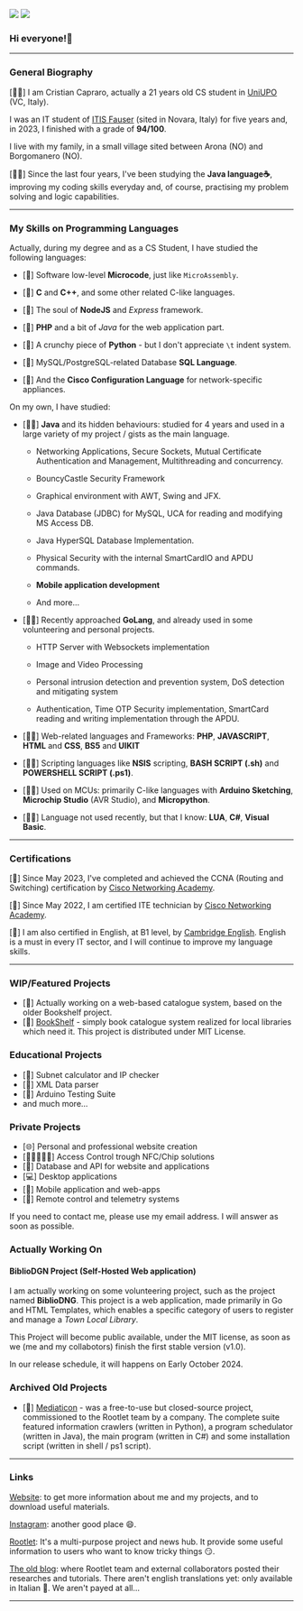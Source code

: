 <!-- Profile Badges -->
[![](https://img.shields.io/github/followers/cristiancrazy?style=social)](https://github.com/cristiancrazy)
[![](https://komarev.com/ghpvc/?username=cristiancrazy&style=flat&color=red)](https://github.com/cristiancrazy)
<!-- General Informations Here -->
### Hi everyone!👋

---------------------------------------------------------------------------------------------------------------
### General Biography
[🤷‍♂️] I am Cristian Capraro, actually a 21 years old CS student in [UniUPO](https://disit.uniupo.it/it) (VC, Italy).

I was an IT student of [ITIS Fauser](https://www.fauser.edu) (sited in Novara, Italy) for five years and, in 2023, I finished with a grade of **94/100**. 

I live with my family, in a small village sited between Arona (NO) and Borgomanero (NO).

[👨‍💻] Since the last four years, I've been studying the **Java language☕**, improving my coding skills everyday and, of course, practising my problem solving and logic capabilities.

---------------------------------------------------------------------------------------------------------------
<!-- Languages Here -->
### My Skills on Programming Languages 

Actually, during my degree and as a CS Student, I have studied the following languages:

- [📖] Software low-level **Microcode**, just like `MicroAssembly`.

- [📖] **C** and **C++**, and some other related C-like languages.

- [📖] The soul of **NodeJS** and *Express* framework.

- [📖] **PHP** and a bit of *Java* for the web application part.

- [📖] A crunchy piece of **Python** - but I don't appreciate `\t` indent system.

- [📖] MySQL/PostgreSQL-related Database **SQL Language**.

- [📖] And the **Cisco Configuration Language** for network-specific appliances.

On my own, I have studied:

- [👨‍💻] **Java** and its hidden behaviours: studied for 4 years and used in a large variety of my project / gists as the main language.

  - Networking Applications, Secure Sockets, Mutual Certificate Authentication and Management, Multithreading and concurrency.

  - BouncyCastle Security Framework

  - Graphical environment with AWT, Swing and JFX.

  - Java Database (JDBC) for MySQL, UCA for reading and modifying MS Access DB.

  - Java HyperSQL Database Implementation.

  - Physical Security with the internal SmartCardIO and APDU commands.

  - **Mobile application development**

  - And more...

- [👨‍💻] Recently approached **GoLang**, and already used in some volunteering and personal projects.

  - HTTP Server with Websockets implementation

  - Image and Video Processing

  - Personal intrusion detection and prevention system, DoS detection and mitigating system

  - Authentication, Time OTP Security implementation, SmartCard reading and writing implementation through the APDU.

- [👨‍💻] Web-related languages and Frameworks: **PHP**, **JAVASCRIPT**, **HTML** and **CSS**, **BS5** and **UIKIT**

- [👨‍💻] Scripting languages like **NSIS** scripting, **BASH SCRIPT (.sh)** and **POWERSHELL SCRIPT (.ps1)**.

- [👨‍💻] Used on MCUs: primarily C-like languages with **Arduino Sketching**, **Microchip Studio** (AVR Studio),
  and **Micropython**. 

- [👨‍💻] Language not used recently, but that I know: **LUA**, **C#**, **Visual Basic**.

---------------------------------------------------------------------------------------------------------------
<!-- Certifications Here -->
### Certifications

[📖] Since May 2023, I've completed and achieved the CCNA (Routing and Switching) certification by [Cisco Networking Academy](https://www.netacad.com/).

[📖] Since May 2022, I am certified ITE technician by [Cisco Networking Academy](https://www.netacad.com/).

[📖] I am also certified in English, at B1 level, by [Cambridge English](https://www.cambridgeenglish.org/). English is a must in every IT sector, and I will continue to improve my language skills.

---------------------------------------------------------------------------------------------------------------
<!-- Main projects informations here -->
### WIP/Featured Projects

- [🔭] Actually working on a web-based catalogue system, based on the older Bookshelf project.
- [🔭] [BookShelf](https://bookshelf.rootlet.it) - simply book catalogue system realized for local libraries which need it.
This project is distributed under MIT License.

### Educational Projects

- [🔭] Subnet calculator and IP checker
- [🔭] XML Data parser
- [🔭] Arduino Testing Suite
- and much more...

### Private Projects

- [🌐] Personal and professional website creation
- [👨🏻‍🤝‍👨🏻] Access Control trough NFC/Chip solutions
- [🔎] Database and API for website and applications
- [💻] Desktop applications 
- [📲] Mobile application and web-apps
- [🔐] Remote control and telemetry systems

If you need to contact me, please use my email address.
I will answer as soon as possible.

### Actually Working On

#### BiblioDGN Project (Self-Hosted Web application)

I am actually working on some volunteering project, such as the project named **BiblioDNG**.
This project is a web application, made primarily in Go and HTML Templates, which enables
a specific category of users to register and manage a *Town Local Library*.

This Project will become public available, under the MIT license, 
as soon as we (me and my collabotors) finish the first stable version (v1.0).

In our release schedule, it will happens on Early October 2024.

### Archived Old Projects
- [🔭] [Mediaticon](https://mediaticon.rootlet.it) - was a free-to-use but closed-source project, commissioned
to the Rootlet team by a company. 
The complete suite featured information crawlers (written in Python), a program schedulator
(written in Java), the main program (written in C#) and some installation script (written in shell / ps1 script).

-----------------------------------------------------------------------------------------------------------------
<!-- Links to external websites and social platforms -->
### Links

[Website](https://cristiancrazy.it): to get more information about me and my projects, and to download useful materials.

[Instagram](https://instagram.com/it.cristiancrazy): another good place 😄.

[Rootlet](https://rootlet.it): It's a multi-purpose project and news hub. It provide some useful information to users who want to 
know tricky things 😏.

[The old blog](https://blog.rootlet.it): where Rootlet team and external collaborators posted their researches and tutorials. There aren't english translations yet: only available in Italian 🍕. We aren't payed at all...

---------------------------------------------------------------------------------------------------------------
